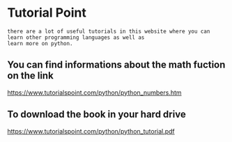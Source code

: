 # Tutorial Point
```
there are a lot of useful tutorials in this website where you can learn other programming languages as well as 
learn more on python.
```

## You can find informations about the math fuction on the link


https://www.tutorialspoint.com/python/python_numbers.htm

## To download the book in your hard drive

https://www.tutorialspoint.com/python/python_tutorial.pdf
